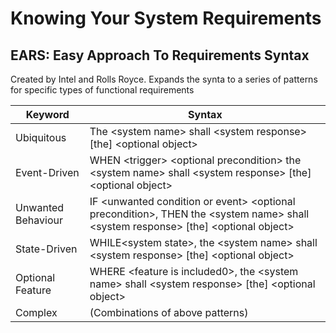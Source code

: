 # Knowing Your System Requirements

## EARS: Easy Approach To Requirements Syntax

Created by Intel and Rolls Royce. Expands the synta to a series of patterns for specific types of functional requirements

|Keyword|Syntax|
|---|---|
|Ubiquitous|The \<system name\> shall \<system response\> [the] \<optional object\>|
|Event-Driven|WHEN \<trigger\> \<optional precondition\> the \<system name\> shall \<system response\> [the] \<optional object\>
|Unwanted Behaviour|IF \<unwanted condition or event\> \<optional precondition\>, THEN the \<system name\> shall \<system response\> [the] \<optional object\>|
|State-Driven|WHILE\<system state\>, the \<system name\> shall \<system response\> [the] \<optional object\>|
|Optional Feature|WHERE \<feature is included0\>, the \<system name\> shall \<system response\> [the] \<optional object\>|
|Complex|(Combinations of above patterns)|